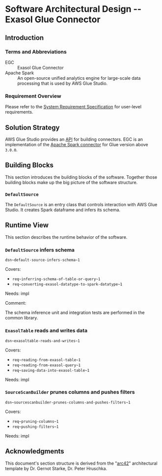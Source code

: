 # Software Architectural Design -- Exasol Glue Connector

## Introduction

### Terms and Abbreviations

<dl>
<dt>EGC</dt><dd>Exasol Glue Connector</dd>
<dt>Apache Spark</dt><dd>An open-source unified analytics engine for large-scale data processing that is used by AWS Glue Studio.</dd>
</dl>

### Requirement Overview

Please refer to the [System Requirement Specification](system_requirements.md) for user-level requirements.

## Solution Strategy

AWS Glue Studio provides an [API](https://docs.aws.amazon.com/glue/latest/ug/connectors-chapter.html#developing-custom-connectors) for building connectors. EGC is an implementation of the [Apache Spark connector](https://github.com/aws-samples/aws-glue-samples/blob/master/GlueCustomConnectors/development/Spark/README.md) for Glue version above `3.0.0`.

## Building Blocks

This section introduces the building blocks of the software. Together those building blocks make up the big picture of the software structure.

### `DefaultSource`

The `DefaultSource` is an entry class that controls interaction with AWS Glue Studio. It creates Spark dataframe and infers its schema.

## Runtime View

This section describes the runtime behavior of the software.

### `DefaultSource` infers schema
`dsn~default-source-infers-schema~1`

Covers:

* `req~inferring-schema-of-table-or-query~1`
* `req~converting-exasol-datatype-to-spark-datatype~1`

Needs: impl

Comment:

The schema inference unit and integration tests are performed in the common library.

### `ExasolTable` reads and writes data
`dsn~exasoltable-reads-and-writes~1`

Covers:

* `req~reading-from-exasol-table~1`
* `req~reading-from-exasol-query~1`
* `req~saving-data-into-exasol-table~1`

Needs: impl

### `SourceScanBuilder` prunes columns and pushes filters
`dsn~sourcescanbuilder-prunes-columns-and-pushes-filters~1`

Covers:

* `req~pruning-columns~1`
* `req~pushing-filters~1`

Needs: impl

## Acknowledgments

This document's section structure is derived from the "[arc42](https://arc42.org/)" architectural template by Dr. Gernot Starke, Dr. Peter Hruschka.
